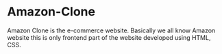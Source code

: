 # Amazon-Clone
Amazon Clone is the e-commerce website. Basically we all know Amazon website this is only frontend part of the website developed using HTML, CSS.
